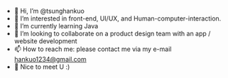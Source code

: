 - 👋 Hi, I’m @tsunghankuo
- 👀 I’m interested in front-end, UI/UX, and Human-computer-interaction.
- 🌱 I’m currently learning Java
- 💞️ I’m looking to collaborate on a product design team with an app / website development
- 📫 How to reach me: please contact me via my e-mail hankuo1234@gmail.com
- 🦕 Nice to meet U :)

<!---
tsunghankuo/tsunghankuo is a ✨ special ✨ repository because its `README.md` (this file) appears on your GitHub profile.
You can click the Preview link to take a look at your changes.
--->

